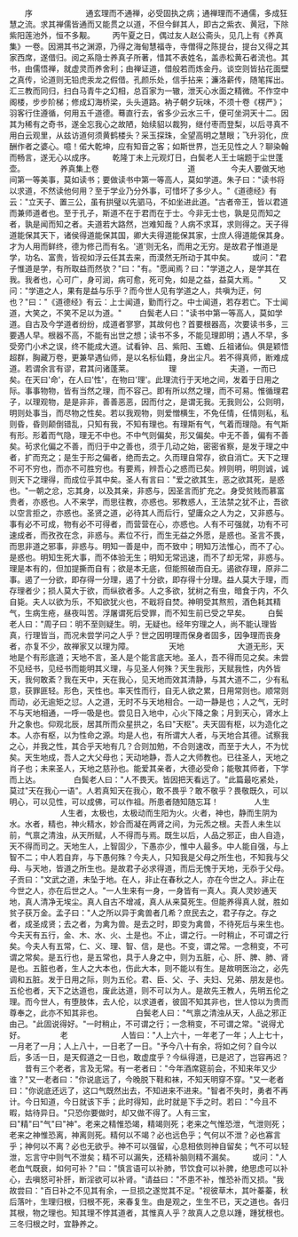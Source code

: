 <!-- { "loadSidebar": true } -->

　　序
　　
　　
　　通玄理而不通禅，必受固执之病；通禅理而不通儒，多成狂慧之流。求其禅儒皆通而又能贯之以道，不但今鲜其人，即古之紫衣、黄冠，下除紫阳莲池外，恒不多觏。
　　丙午夏之日，偶过友人赵公斋头，见几上有《养真集》一卷。因溯其书之渊源，乃得之海甸慧福寺，寺僧得之陈提台，提台又得之其家西席，遂借归。阅之系隐士养真子所著，惜其不表姓名，盖赤松黄石者流也。其书，由儒悟禅，就虚灵而养舍利；由禅证道，借般若而炼金丹。谈空则皆拈花面壁之真传，论道则无铅虎汞龙之假借。孔颜乐处，信手拈来；濂洛薪传，随笔挥出。汇三教而同归，扫白马青牛之幻相，总百家为一辙，泄天心水面之精微。不作空中阁楼，步步阶梯；修成幻海桥梁，头头道路。衲子朝夕玩味，不须十卷《楞严》；羽客行住遵循，何用五千道德。蓦直行去，省多少云水三千，便可坐洞天十二。因其为稀有之奇书，遂全忘我心之故陋，始续貂以裁狗，继付枣而登梨，以后寻真不用白云观里，从兹访道何须黄鹤楼头？采玉探珠，全望高明之慧眼；飞升羽化，庶酬作者之婆心。噫！偌大乾坤，应有知音之客；如斯世界，岂无见性之人？聊染翰而畅言，遂无心以成序。
　　乾隆丁未上元观灯日，白鬓老人王士端题于尘世蓬壶。
　　
　　养真集上卷
　　
　　
　　
　　
　　道
　　
　　今夫人要做天地间第一等美事，莫如读书；要做读书中第一等高人，莫如学道。朱子曰："读书将以求道，不然读他何用？至于学业乃分外事，可惜坏了多少人。"《道德经》有云："立天子、置三公，虽有拱璧以先驷马，不如坐进此道。"古者帝王，皆以君道而兼师道者也。至于孔子，斯道不在于君而在于士。今非无士也，孰是见而知之者，孰是闻而知之者。夫道若大路然，岂难知哉？人病不求耳，求则得之。天子得道能保其天下，诸侯得道能保其国，卿大夫得道能保其家，士庶人得道能保其身。才为人用而鲜终，德为修己而有名。'道'则无名，而用之无穷。是故君子惟道是学，功名、富贵，皆视如浮云任其去来，而漠然无所动于其中矣。
　　或问："君子惟道是学，有所取益而然欤？"曰："有。"愿闻焉？曰："学道之人，是学其在我。我者也，心可广，身可润，病可愈，死可免，如是之益，益莫大焉。"
　　又问："学道之人，果有是益与乐乎？而今世人见有学道之人，共嗔为迂，何也？"曰："《道德经》有云：上士闻道，勤而行之。中士闻道，若存若亡。下士闻道，大笑之，不笑不足以为道。"
　　白鬓老人曰："读书中第一等高人，莫如学道。自古及今学道者纷纷，成道者寥寥，其故何也？首要根器高，次要读书多，三要遇人早。根器不高，不能有出世之想；读书不多，不能见理即明；遇人不早，多受旁门小术之误，终不能成大道。试看钟、吕、紫阳、玉蟾、丘祖诸仙。俱是颖悟超群，胸藏万卷，更兼早遇仙师，是以名标仙籍，身出尘凡。若不得真师，断难成道。若谓余言有谬，君其问诸蓬莱。
　　
　　理
　　
　　
　　夫道，一而已矣。在天曰'命'，在人曰'性'，在物曰'理'。此理流行于天地之间，发着于日用之际。事事物物，皆有当然之理，而不容己。即有所以然之理，而不可易。惟循理君子，以理观物，是是非非，善善恶恶，因而付之，是谓无我。无我则公，公则明，明则处事当，而尽物之性矣。若以我观物，则爱憎横生，不免任情，任情则私，私则昏，昏则颠倒错乱，只知有我，不知有理也。有理斯有气，气着而理隐。有气斯有形。形着而气隐，理无不中也。不中气则偏矣，形又偏矣。中无不善，偏有不善矣。茍求化偏之不善，而归于中之善也，须于几动之始，密密省察，是发于理之中者，扩而充之；是生于形之偏者，绝而去之。久而理自常存，欲自消亡。天下之理不可不穷也，而亦不可胜穷也。有要焉，辨吾心之惑而已矣。辨则明，明则诚，诚则天下之理得，而成位乎其中矣。圣人有言曰："爱之欲其生，恶之欲其死，是惑也。"一朝之忿，忘其身，以及其亲，非惑与，因圣言而扩充之。身受贫贱而慕富贵者，亦惑也。人不来学，而思往教，亦惑也。邪教惑人，王法禁之犹不止，吾欲以空言拒之，亦惑也。圣贤之道，必待其人而后行，望庸众之人为之，又非惑与。事有必不可成，物有必不可得者，而营营在心，亦惑也。人有不可强就，功有不可速成者，而孜孜在念，非惑与。素位不行，而生无益之外愿，是惑也。圣言不畏，而思非道之邪事，非惑与。明知一善是中，而不致中；明知万法惟心，而不了心。是惑也。明知生死大事，而不体验无生；明知无常迅速，而不了却无常，非惑与。理是本有的，但加提撕而自有；欲是本无底，但能照破而自无。遏欲存理，原非二事。遏了一分欲，即存得一分理，遏了十分欲，即存得十分理。益人莫大于理，而存理者少；损人莫大于欲，而纵欲者多。人之多欲，犹树之有虫，暗食于内，不久自毙。夫人以欲为乐，不知欲犹火也，不戢将自焚。神明受其熬煎，酒色耗其精气，生病生疮，昼夜叫苦。浮屠谓死后受罪，而不知生前已受之早矣。
　　白鬓老人曰："周子曰：明不至则疑生。明，无疑也。经年穷理之人，尚不能认理皆真，行理皆当，而况未尝学问之人乎？世之因明理而保身者固多，因争理而丧身者，亦复不少，故禅家又以理为障。
　　
　　天地
　　
　　
　　大道无形，天地是个有形底道；天地不言，圣人是个能言底天地。圣人，吾不得而见之矣。未尝不见经书，见经书而能明其义理，与见圣人何殊？天生我形，天赋我性，内外皆天，我何敢紊？我在天中，天在我心，见天地而效其清静，与其大道不二，少有私意，获罪匪轻。形色，天性也。率天性而行，自无人欲之累，日用常则也。顺常则而动，必无逾矩之愆。人之道，无时不与天地相合。一动一静是也；人之气，无时不与天地相通，一呼一吸是也。尝见日入地中，心火下降之象；月到天心，肾水上升之象也。仰观北辰，居其所而众星拱之，名曰"天枢"。夫天固有枢，以为造化之本。人亦有枢，以为性命之源。均是人也，有所谓大人者，与天地合其德。试察我之心，并我之性，其合乎天地有几？合则加勉，不合则速改，而至于大人，不为忧矣。天生地成，吾人之大父母也；天动地静，吾人之大师教也。已往圣人，天地之肖子也；未来圣人，天地之慈孙也。能爱其亲者，大德必受命；能敬其师者，下学而上达。
　　　　白鬓老人曰："人不畏天。皆因把天看远了。"此篇最吃紧处，莫过"天在我心一语"。人若真知天在我心，敢不畏乎？敢不敬乎？畏敬既久，可以明心，可以见性，可以成佛，可以作祖。所患者随知随忘耳！
　　
　　人生
　　
　　
　　人生者，太极也，太极动而生阳为火。火者，神也，静而生阴为水。水者，精也，神火精水，妙合而凝在两肾之间，为元炁之根。夫吾人未生以前，气禀之清浊，从天所赋，人不得而与焉。既生以后，人品之邪正，由人自造，天不得而司之。天地生人，上智固少，下愚亦少，惟中人最多。中人能自强，与上智不二；中人若自弃，与下愚何殊？今夫人，只知我是父母之所生也，不知我与父母、与天地，皆道之所生也。是故君子必求得道，而后无愧于天地，无忝于父母。子贡曰："文武之道，未坠于地。在人，非止在春秋之人，亦在今世之人。非止在今世之人，亦在后世之人。"一人生来有一身，一身皆有一真人。真人灵妙通天地，真人清净无埃尘。真人自古不增减，真人从来莫死生。但能养得真人就，胜如贫子获万金。孟子曰："人之所以异于禽兽者几希？庶民去之，君子存之。存之者，成圣成贤；去之者，为禽为兽。是去之时，即变为禽兽，不待死后与来生也。今夫天有五行，金、木、水、火、土是也。不止，谓之行。一时稍止，不可谓之行矣。今夫人有五常，仁、义、理、智、信，是也。不变，谓之常。一念稍变，不可谓之常矣。是五行也，是五常也，具于人身之中，则为五脏，心、肝、脾、肺、肾是也。五脏也者，生人之大本也，伤此大本，则不能以有生。是故明医治之，必先调和五脏。发于日用之际，则为五伦。君、臣、父、子、夫妇、兄弟、朋友是也。五伦也者，天下之达道也，废此达道，则不可以为人。是故先王教人，先明五伦之理。而今世人，有堕肢体，去人伦，以求道者，彼固不知其非也，世人惊以为贵而尊奉之，此亦不知其非也。
　　　　白鬓老人曰："气禀之清浊从天，人品之邪正由己。"此固说得好。"一时稍止，不可谓之行；一念稍变，不可谓之常。"说得尤好。
　　
　　老
　　
　　
　　人皆曰："人上六十，一年老了一年；人上七十，一月老了一月；人上八十，一日老了一日。"予今八十有余，将如之何？自今以后，多活一日，是天假道之一日也，敢虚度乎？今纵得道，已是迟了，岂容再迟？
　　昔有三个老者，言及无常。有一老者曰："今年酒席筵前会，不知来年又少谁？"又一老者曰："你说底远了，今晚脱下鞋和袜，不知天明穿不穿。"又一老者曰："你说底还远了，这口气既然出去，不知进来不进来。"智者不失时，勇者不再计。今日知道，今日就该下手；此时得知，此时就是下手之时。若曰："今且不暇，姑待异日。"只恐你要做时，却又做不得了。人有三宝，曰"精"曰"气"曰"神"。老来之精惟恐竭，精竭则死；老来之气惟恐泄，气泄则死；老来之神惟恐离，神离则死。精何以不竭？必也远色乎；气何以不泄？必也寡言乎；神何以不离？必也无欲乎。神不可以强留，心息相依则神自留矣；气不可以轻泄，忘言守中则气不泄矣；精不可以漏失，还精补脑则精不漏矣。
　　或问："人老血气既衰，如何可补？"曰："慎言语可以补肺，节饮食可以补脾，绝思虑可以补心，去嗔怒可补肝，断淫欲可以补肾。"请益曰："不患不补，惟恐补而又损。"我故尝曰："百日补之不见其有余，一旦损之遂觉其不足。"视彼草木，其叶蓁蓁，秋后落叶，生理归根，归根不死，来春复生。由是观之，生生不已，天之道也。各归其根，物之理也。知其理不悖其道者，其惟真人乎？故真人之息以踵，踵犹根也。三冬归根之时，宜静养之。
